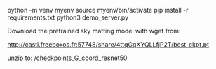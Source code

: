 python -m venv myenv
source myenv/bin/activate
pip install -r requirements.txt
python3 demo_server.py



Download the pretrained sky matting model with wget from:

http://casti.freeboxos.fr:57748/share/4ttqGqXYQLLfjP2T/best_ckpt.pt

unzip to: /checkpoints_G_coord_resnet50

